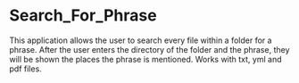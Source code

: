 # Search_For_Phrase
 This application allows the user to search every file within a folder for a phrase. After the user enters the directory of the folder and the phrase, they will be shown the places the phrase is mentioned. Works with txt, yml and pdf files.
